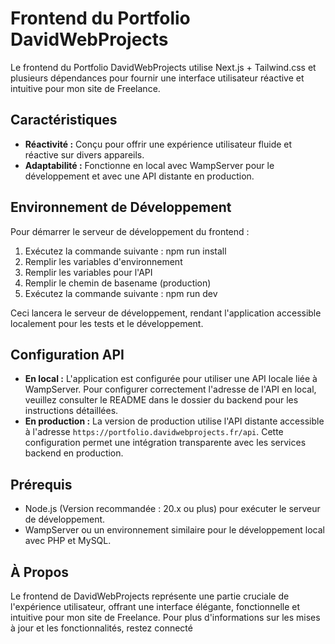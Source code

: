 # Frontend du Portfolio DavidWebProjects

Le frontend du Portfolio DavidWebProjects utilise Next.js + Tailwind.css et plusieurs dépendances pour fournir une interface utilisateur réactive et intuitive pour mon site de Freelance.

## Caractéristiques

- **Réactivité :** Conçu pour offrir une expérience utilisateur fluide et réactive sur divers appareils.
- **Adaptabilité :** Fonctionne en local avec WampServer pour le développement et avec une API distante en production.

## Environnement de Développement

Pour démarrer le serveur de développement du frontend :

1. Exécutez la commande suivante : npm run install
2. Remplir les variables d'environnement
3. Remplir les variables pour l'API
4. Remplir le chemin de basename (production)
5. Exécutez la commande suivante : npm run dev

Ceci lancera le serveur de développement, rendant l'application accessible localement pour les tests et le développement.

## Configuration API

- **En local :** L'application est configurée pour utiliser une API locale liée à WampServer. Pour configurer correctement l'adresse de l'API en local, veuillez consulter le README dans le dossier du backend pour les instructions détaillées.
- **En production :** La version de production utilise l'API distante accessible à l'adresse `https://portfolio.davidwebprojects.fr/api`. Cette configuration permet une intégration transparente avec les services backend en production.

## Prérequis

- Node.js (Version recommandée : 20.x ou plus) pour exécuter le serveur de développement.
- WampServer ou un environnement similaire pour le développement local avec PHP et MySQL.

## À Propos

Le frontend de DavidWebProjects représente une partie cruciale de l'expérience utilisateur, offrant une interface élégante, fonctionnelle et intuitive pour mon site de Freelance. Pour plus d'informations sur les mises à jour et les fonctionnalités, restez connecté
